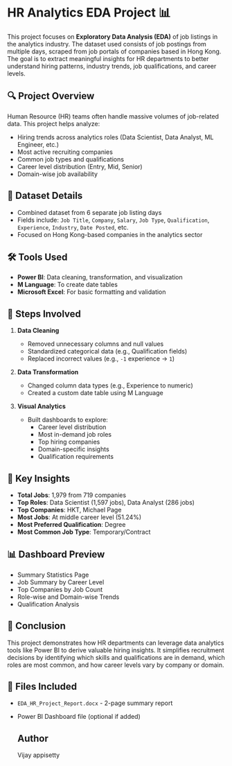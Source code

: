 # HR Analytics EDA Project 📊

This project focuses on **Exploratory Data Analysis (EDA)** of job listings in the analytics industry. The dataset used consists of job postings from multiple days, scraped from job portals of companies based in Hong Kong. The goal is to extract meaningful insights for HR departments to better understand hiring patterns, industry trends, job qualifications, and career levels.

## 🔍 Project Overview

Human Resource (HR) teams often handle massive volumes of job-related data. This project helps analyze:
- Hiring trends across analytics roles (Data Scientist, Data Analyst, ML Engineer, etc.)
- Most active recruiting companies
- Common job types and qualifications
- Career level distribution (Entry, Mid, Senior)
- Domain-wise job availability

## 📁 Dataset Details

- Combined dataset from 6 separate job listing days
- Fields include: `Job Title`, `Company`, `Salary`, `Job Type`, `Qualification`, `Experience`, `Industry`, `Date Posted`, etc.
- Focused on Hong Kong-based companies in the analytics sector

## 🛠️ Tools Used

- **Power BI**: Data cleaning, transformation, and visualization
- **M Language**: To create date tables
- **Microsoft Excel**: For basic formatting and validation

## 🔄 Steps Involved

1. **Data Cleaning**
   - Removed unnecessary columns and null values
   - Standardized categorical data (e.g., Qualification fields)
   - Replaced incorrect values (e.g., `-1` experience → `1`)

2. **Data Transformation**
   - Changed column data types (e.g., Experience to numeric)
   - Created a custom date table using M Language

3. **Visual Analytics**
   - Built dashboards to explore:
     - Career level distribution
     - Most in-demand job roles
     - Top hiring companies
     - Domain-specific insights
     - Qualification requirements

## 📌 Key Insights

- **Total Jobs**: 1,979 from 719 companies
- **Top Roles**: Data Scientist (1,597 jobs), Data Analyst (286 jobs)
- **Top Companies**: HKT, Michael Page
- **Most Jobs**: At middle career level (51.24%)
- **Most Preferred Qualification**: Degree
- **Most Common Job Type**: Temporary/Contract


## 📊 Dashboard Preview

- Summary Statistics Page
- Job Summary by Career Level
- Top Companies by Job Count
- Role-wise and Domain-wise Trends
- Qualification Analysis

## 📝 Conclusion

This project demonstrates how HR departments can leverage data analytics tools like Power BI to derive valuable hiring insights. It simplifies recruitment decisions by identifying which skills and qualifications are in demand, which roles are most common, and how career levels vary by company or domain.

## 📂 Files Included

- `EDA_HR_Project_Report.docx` - 2-page summary report
- Power BI Dashboard file (optional if added)

  ## Author
  Vijay appisetty
